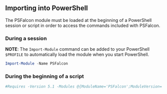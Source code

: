 ## Importing into PowerShell

The PSFalcon module must be loaded at the beginning of a PowerShell session or script in order to access the commands included with PSFalcon.

### During a session

**NOTE**: The `Import-Module` command can be added to your PowerShell `$PROFILE` to automatically load the module when you start PowerShell.

```powershell
Import-Module -Name PSFalcon
```

### During the beginning of a script

```powershell
#Requires -Version 5.1 -Modules @{ModuleName='PSFalcon';ModuleVersion='2.0.0'}
```
